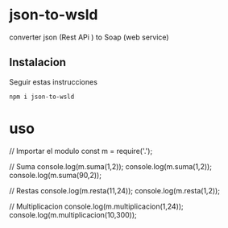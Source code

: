 # json-to-wsld
converter json (Rest APi ) to Soap (web service)
## Instalacion 
Seguir estas instrucciones 
```
npm i json-to-wsld

```
# uso 

// Importar el modulo
const m = require('.');

// Suma
console.log(m.suma(1,2));
console.log(m.suma(1,2));
console.log(m.suma(90,2));

// Restas
console.log(m.resta(11,24));
console.log(m.resta(1,2));

// Multiplicacion
console.log(m.multiplicacion(1,24));
console.log(m.multiplicacion(10,300));